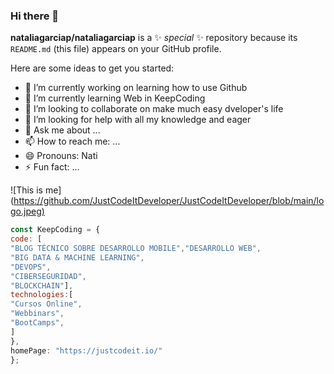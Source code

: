 ### Hi there 👋


**nataliagarciap/nataliagarciap** is a ✨ _special_ ✨ repository because its `README.md` (this file) appears on your GitHub profile.

Here are some ideas to get you started:

- 🔭 I’m currently working on learning how to use Github
- 🌱 I’m currently learning Web in KeepCoding
- 👯 I’m looking to collaborate on make much easy dveloper's life
- 🤔 I’m looking for help with all my knowledge and eager 
- 💬 Ask me about ...
- 📫 How to reach me: ...
- 😄 Pronouns: Nati
- ⚡ Fun fact: ...

![This is me] ([https://github.com/JustCodeItDeveloper/JustCodeItDeveloper/blob/main/logo.jpeg)](https://github.com/nataliagarciap/nataliagarciap/blob/main/WhatsApp%20Image%202022-10-31%20at%205.19.09%20PM.jpeg)
```javascript
const KeepCoding = {
code: [
"BLOG TÉCNICO SOBRE DESARROLLO MOBILE","DESARROLLO WEB",
"BIG DATA & MACHINE LEARNING",
"DEVOPS",
"CIBERSEGURIDAD",
"BLOCKCHAIN"],
technologies:[
"Cursos Online",
"Webbinars",
"BootCamps",
]
},
homePage: "https://justcodeit.io/"
};
``````
